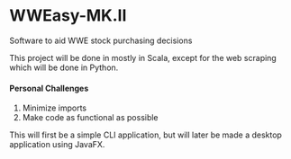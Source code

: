 # WWEasy-MK.II
Software to aid WWE stock purchasing decisions

This project will be done in mostly in Scala, except for the web scraping which will be done in Python.

#### Personal Challenges
  1. Minimize imports
  2. Make code as functional as possible

This will first be a simple CLI application, but will later be made a desktop application using JavaFX.

